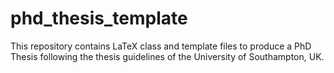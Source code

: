 # phd_thesis_template
This repository contains LaTeX class and template files to produce a PhD Thesis following the thesis guidelines of the University of Southampton, UK.
